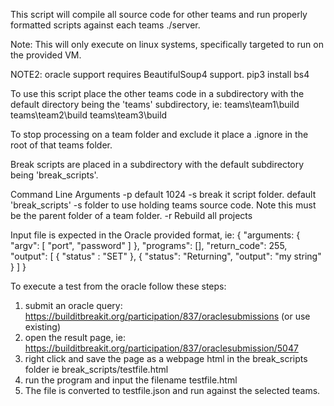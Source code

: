 This script will compile all source code for other teams and run properly formatted 
scripts against each teams ./server. 

Note: This will only execute on linux systems, specifically targeted to run on the provided VM. 

NOTE2: oracle support requires BeautifulSoup4 support.  pip3 install bs4

To use this script place the other teams code in a subdirectory with the default directory 
being the 'teams' subdirectory, ie:
teams\team1\build
teams\team2\build
teams\team3\build

To stop processing on a team folder and exclude it place a .ignore in the root of that teams folder.

Break scripts are placed in a subdirectory with the default subdirectory being 'break_scripts'. 

Command Line Arguments
-p default 1024
-s break it script folder. default 'break_scripts'
-s folder to use holding teams source code. Note this must be the parent folder of a team folder.
-r Rebuild all projects 

Input file is expected in the Oracle provided format, ie:
{
    "arguments: {
        "argv": [ "port", "password" ]
    },
    "programs": [],
    "return_code": 255,
    "output": [
        { "status" : "SET" },
        {
            "status": "Returning",
            "output": "my string"
        }
    ]
}

To execute a test from the oracle follow these steps:
1) submit an oracle query: https://builditbreakit.org/participation/837/oraclesubmissions (or use existing)
2) open the result page, ie: https://builditbreakit.org/participation/837/oraclesubmission/5047
3) right click and save the page as a webpage html in the break_scripts folder ie break_scripts/testfile.html
4) run the program and input the filename testfile.html
6) The file is converted to testfile.json and run against the selected teams.